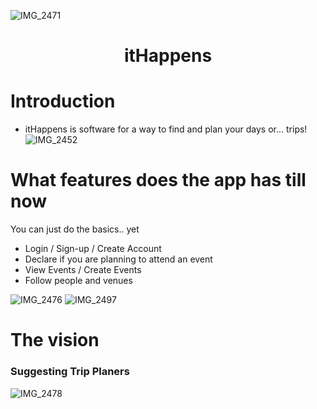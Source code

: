 ![IMG_2471](https://user-images.githubusercontent.com/48293545/72225391-ae59c100-358d-11ea-8653-ed6632183ed9.jpg)

<h1 align="center"> itHappens </h1>

# Introduction
* itHappens is software for a way to find and plan your days or... trips!
![IMG_2452](https://user-images.githubusercontent.com/48293545/72225631-4f497b80-3590-11ea-9819-7dc872442c11.jpg)



# What features does the app has till now
You can just do the basics.. yet
* Login / Sign-up / Create Account
* Declare if you are planning to attend an event
* View Events / Create Events
* Follow people and venues

![IMG_2476](https://user-images.githubusercontent.com/48293545/72226364-021dd780-3599-11ea-9df7-d52a2aef21be.jpg)
![IMG_2497](https://user-images.githubusercontent.com/48293545/72226414-9a1bc100-3599-11ea-897c-88a73216757d.jpg)

# The vision
### Suggesting Trip Planers
![IMG_2478](https://user-images.githubusercontent.com/48293545/72226431-d51df480-3599-11ea-90db-ab6bebcabba0.jpg)

